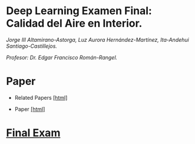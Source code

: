 # Deep Learning Examen Final: Calidad del Aire en Interior.

_Jorge III Altamirano-Astorga, Luz Aurora Hernández-Martínez, Ita-Andehui Santiago-Castillejos._

_Profesor: Dr. Edgar Francisco Román-Rangel._

# Paper

* Related Papers [[html]](https://philwebsurfer.github.io/dlfinal/paper00_relatedpapers.html)

* Paper [[html]](https://philwebsurfer.github.io/dlfinal/paper)

# [Final Exam](https://philwebsurfer.github.io/dlfinal/examen)
